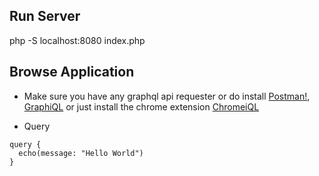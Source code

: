 
## Run Server

php -S localhost:8080 index.php

## Browse Application

- Make sure you have any graphql api requester or do install [Postman!](https://www.getpostman.com/), [GraphiQL](https://github.com/graphql/graphiql) or just install the chrome extension [ChromeiQL](https://chrome.google.com/webstore/detail/chromeiql/fkkiamalmpiidkljmicmjfbieiclmeij)

- Query

```
query {
  echo(message: "Hello World")
}
```